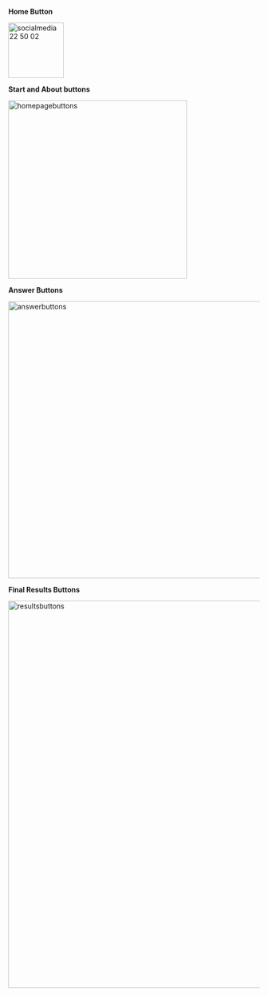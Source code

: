 **Home Button**

<img width="111" alt="socialmedia 22 50 02" src="https://user-images.githubusercontent.com/98041941/178366290-97359b2f-30e8-4312-b53a-a77e5f49c4e0.png">

**Start and About buttons**

<img width="358" alt="homepagebuttons" src="https://user-images.githubusercontent.com/98041941/178366256-90b7f437-0ae6-4c62-905f-eabe643c249c.png">


**Answer Buttons**

<img width="556" alt="answerbuttons" src="https://user-images.githubusercontent.com/98041941/178366218-9e41d183-365a-4dcf-b120-cb861f7348df.png">


**Final Results Buttons**

<img width="777" alt="resultsbuttons" src="https://user-images.githubusercontent.com/98041941/178366179-0385273f-3fa3-4aa0-824f-4a4be1267aa6.png">
